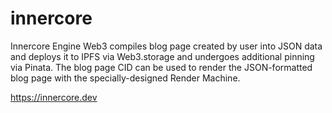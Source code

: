 # innercore
Innercore Engine Web3 compiles blog page created by user into JSON data and deploys it to IPFS via Web3.storage and undergoes additional pinning via Pinata. The blog page CID can be used to render the JSON-formatted blog page with the specially-designed Render Machine.

https://innercore.dev
